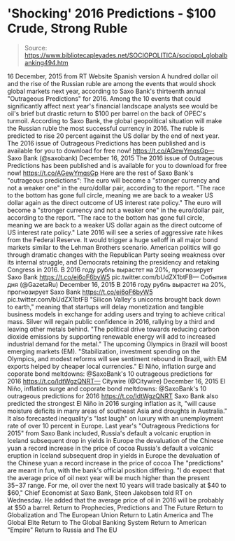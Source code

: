 # 'Shocking' 2016 Predictions - $100 Crude, Strong Ruble

> Source: https://www.bibliotecapleyades.net/SOCIOPOLITICA/sociopol_globalbanking494.htm

16 December, 2015
from RT Website
Spanish version
A hundred dollar oil and the rise of the Russian ruble are among the events that would shock global markets next year, according to Saxo Bank's thirteenth annual "Outrageous Predictions" for 2016.
Among the 10 events that could significantly affect next year's financial landscape analysts see would be oil's brief but drastic return to $100 per barrel on the back of OPEC's turmoil. According to Saxo Bank, the global geopolitical situation will make the Russian ruble the most successful currency in 2016. The ruble is predicted to rise 20 percent against the US dollar by the end of next year.
The 2016 issue of Outrageous Predictions has been published and is available for you to download for free now! https://t.co/AGewYmqsGp— Saxo Bank (@saxobank) December 16, 2015
The 2016 issue of Outrageous Predictions has been published and is available for you to download for free now! https://t.co/AGewYmqsGp
Here are the rest of Saxo Bank's "outrageous predictions":
The euro will become a "stronger currency and not a weaker one" in the euro/dollar pair, according to the report. "The race to the bottom has gone full circle, meaning we are back to a weaker US dollar again as the direct outcome of US interest rate policy."
The euro will become a "stronger currency and not a weaker one" in the euro/dollar pair, according to the report.
"The race to the bottom has gone full circle, meaning we are back to a weaker US dollar again as the direct outcome of US interest rate policy."
Late 2016 will see a series of aggressive rate hikes from the Federal Reserve. It would trigger a huge selloff in all major bond markets similar to the Lehman Brothers scenario. American politics will go through dramatic changes with the Republican Party seeing weakness over its internal struggle, and Democrats retaining the presidency and retaking Congress in 2016.
В 2016 году рубль вырастет на 20%, прогнозирует Saxo Bank https://t.co/ei6oF6byW5 pic.twitter.com/bUdZX1btFB— События дня (@GazetaRu) December 16, 2015
В 2016 году рубль вырастет на 20%, прогнозирует Saxo Bank https://t.co/ei6oF6byW5 pic.twitter.com/bUdZX1btFB
"Silicon Valley's unicorns brought back down to earth," meaning that startups will delay monetization and tangible business models in exchange for adding users and trying to achieve critical mass.
Silver will regain public confidence in 2016, rallying by a third and leaving other metals behind. "The political drive towards reducing carbon dioxide emissions by supporting renewable energy will add to increased industrial demand for the metal." The upcoming Olympics in Brazil will boost emerging markets (EM).
"Stabilization, investment spending on the Olympics, and modest reforms will see sentiment rebound in Brazil, with EM exports helped by cheaper local currencies."
El Niño, inflation surge and coporate bond meltdowns: @SaxoBank's 10 outrageous predictions for 2016 https://t.co/IdtWgzQNRT— Citywire (@Citywire) December 16, 2015
El Niño, inflation surge and coporate bond meltdowns: @SaxoBank's 10 outrageous predictions for 2016 https://t.co/IdtWgzQNRT
Saxo Bank also predicted the strongest El Niño in 2016 surging inflation as it,
"will cause moisture deficits in many areas of southeast Asia and droughts in Australia."
It also forecasted inequality's "last laugh" on luxury with an unemployment rate of over 10 percent in Europe. Last year's "Outrageous Predictions for 2015" from Saxo Bank included,
Russia's default a volcanic eruption in Iceland subsequent drop in yields in Europe the devaluation of the Chinese yuan a record increase in the price of cocoa
Russia's default
a volcanic eruption in Iceland
subsequent drop in yields in Europe
the devaluation of the Chinese yuan
a record increase in the price of cocoa
The "predictions" are meant in fun, with the bank's official position differing.
"I do expect that the average price of oil next year will be much higher than the present $35-$37 range. For me, oil over the next 10 years will trade basically at $40 to $60," Chief Economist at Saxo Bank, Steen Jakobsen told RT on Wednesday.
He added that the average price of oil in 2016 will be probably at $50 a barrel.
Return to Prophecies, Predictions and The Future
Return to Globalization and The European Union
Return to Latin America and The Global Elite
Return to The Global Banking System
Return to American "Empire"
Return to Russia and The EU

